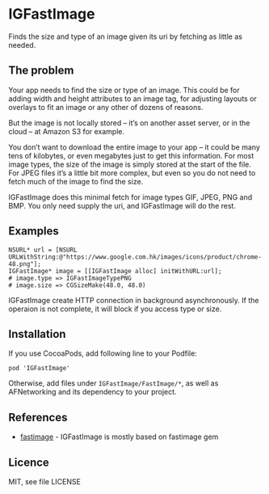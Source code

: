 # IGFastImage

Finds the size and type of an image given its uri by fetching as little as needed.

## The problem

Your app needs to find the size or type of an image. This could be for adding width and height attributes to an image tag, for adjusting layouts or overlays to fit an image or any other of dozens of reasons.

But the image is not locally stored – it’s on another asset server, or in the cloud – at Amazon S3 for example.

You don’t want to download the entire image to your app – it could be many tens of kilobytes, or even megabytes just to get this information. For most image types, the size of the image is simply stored at the start of the file. For JPEG files it’s a little bit more complex, but even so you do not need to fetch much of the image to find the size.

IGFastImage does this minimal fetch for image types GIF, JPEG, PNG and BMP. You only need supply the uri, and IGFastImage will do the rest.

## Examples

```
NSURL* url = [NSURL URLWithString:@"https://www.google.com.hk/images/icons/product/chrome-48.png"];
IGFastImage* image = [[IGFastImage alloc] initWithURL:url];
# image.type => IGFastImageTypePNG
# image.size => CGSizeMake(48.0, 48.0)
```

IGFastImage create HTTP connection in background asynchronously. If the operaion is not complete, it will block if you access type or size.

## Installation

If you use CocoaPods, add following line to your Podfile:

```
pod 'IGFastImage'
```

Otherwise, add files under ```IGFastImage/FastImage/*```, as well as AFNetworking and its dependency to your project.

## References

- [fastimage](https://github.com/sdsykes/fastimage) - IGFastImage is mostly based on fastimage gem

## Licence

MIT, see file LICENSE
